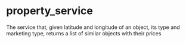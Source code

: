 # property_service
The service that, given latitude and longitude of an object, its type and marketing type, returns a list of similar objects with their prices
